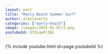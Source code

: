 ```yaml
---
layout: post
title: "Manly Beach Summer Surf"
author: alexlaverty
categories: ["manly-beach"]
image: /images/2015-01-07/1.png
youtubeId: GfXLqwRlINI
---
```


{% include youtube.html id=page.youtubeId %}
